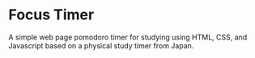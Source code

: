 # Focus Timer

A simple web page pomodoro timer for studying using HTML, CSS, and Javascript based on a physical study timer from Japan.


